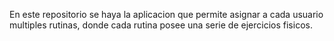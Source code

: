 En este repositorio se haya la aplicacion que permite asignar a cada usuario multiples rutinas,
donde cada rutina posee una serie de ejercicios fisicos.

